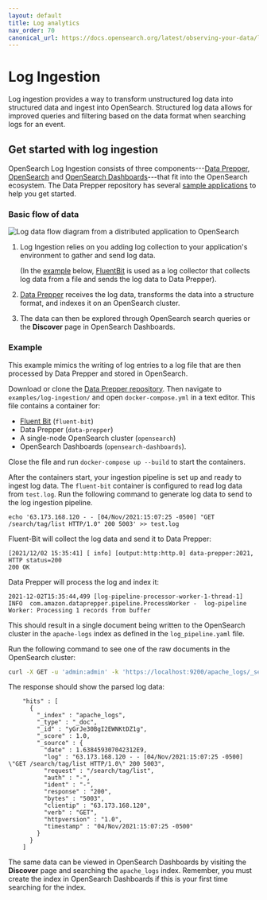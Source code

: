 ```yaml
---
layout: default
title: Log analytics
nav_order: 70
canonical_url: https://docs.opensearch.org/latest/observing-your-data/log-ingestion/
---
```


# Log Ingestion

Log ingestion provides a way to transform unstructured log data into structured data and ingest into OpenSearch. Structured log data allows for improved queries and filtering based on the data format when searching logs for an event.

## Get started with log ingestion

OpenSearch Log Ingestion consists of three components---[Data Prepper]({{site.url}}{{site.baseurl}}/clients/data-prepper/index/), [OpenSearch]({{site.url}}{{site.baseurl}}/) and [OpenSearch Dashboards]({{site.url}}{{site.baseurl}}/)---that fit into the OpenSearch ecosystem. The Data Prepper repository has several [sample applications](https://github.com/opensearch-project/data-prepper/tree/main/examples) to help you get started.

### Basic flow of data

![Log data flow diagram from a distributed application to OpenSearch]({{site.url}}{{site.baseurl}}/images/la.png)

1. Log Ingestion relies on you adding log collection to your application's environment to gather and send log data.

   (In the [example](#example) below, [FluentBit](https://docs.fluentbit.io/manual/) is used as a log collector that collects log data from a file and sends the log data to Data Prepper).

2. [Data Prepper]({{site.url}}{{site.baseurl}}/clients/data-prepper/index/) receives the log data, transforms the data into a structure format, and indexes it on an OpenSearch cluster.

3. The data can then be explored through OpenSearch search queries or the **Discover** page in OpenSearch Dashboards.

### Example

This example mimics the writing of log entries to a log file that are then processed by Data Prepper and stored in OpenSearch.

Download or clone the [Data Prepper repository](https://github.com/opensearch-project/data-prepper). Then navigate to `examples/log-ingestion/` and open `docker-compose.yml` in a text editor. This file contains a container for:

- [Fluent Bit](https://docs.fluentbit.io/manual/) (`fluent-bit`)
- Data Prepper (`data-prepper`)
- A single-node OpenSearch cluster (`opensearch`)
- OpenSearch Dashboards (`opensearch-dashboards`).

Close the file and run `docker-compose up --build` to start the containers.

After the containers start, your ingestion pipeline is set up and ready to ingest log data. The `fluent-bit` container is configured to read log data from `test.log`. Run the following command to generate log data to send to the log ingestion pipeline.

```
echo '63.173.168.120 - - [04/Nov/2021:15:07:25 -0500] "GET /search/tag/list HTTP/1.0" 200 5003' >> test.log
```

Fluent-Bit will collect the log data and send it to Data Prepper:

```angular2html
[2021/12/02 15:35:41] [ info] [output:http:http.0] data-prepper:2021, HTTP status=200
200 OK
```

Data Prepper will process the log and index it:

```
2021-12-02T15:35:44,499 [log-pipeline-processor-worker-1-thread-1] INFO  com.amazon.dataprepper.pipeline.ProcessWorker -  log-pipeline Worker: Processing 1 records from buffer
```

This should result in a single document being written to the OpenSearch cluster in the `apache-logs` index as defined in the `log_pipeline.yaml` file.

Run the following command to see one of the raw documents in the OpenSearch cluster:

```bash
curl -X GET -u 'admin:admin' -k 'https://localhost:9200/apache_logs/_search?pretty&size=1'
```

The response should show the parsed log data:

```
    "hits" : [
      {
        "_index" : "apache_logs",
        "_type" : "_doc",
        "_id" : "yGrJe30BgI2EWNKtDZ1g",
        "_score" : 1.0,
        "_source" : {
          "date" : 1.638459307042312E9,
          "log" : "63.173.168.120 - - [04/Nov/2021:15:07:25 -0500] \"GET /search/tag/list HTTP/1.0\" 200 5003",
          "request" : "/search/tag/list",
          "auth" : "-",
          "ident" : "-",
          "response" : "200",
          "bytes" : "5003",
          "clientip" : "63.173.168.120",
          "verb" : "GET",
          "httpversion" : "1.0",
          "timestamp" : "04/Nov/2021:15:07:25 -0500"
        }
      }
    ]
```

The same data can be viewed in OpenSearch Dashboards by visiting the **Discover** page and searching the `apache_logs` index. Remember, you must create the index in OpenSearch Dashboards if this is your first time searching for the index.
